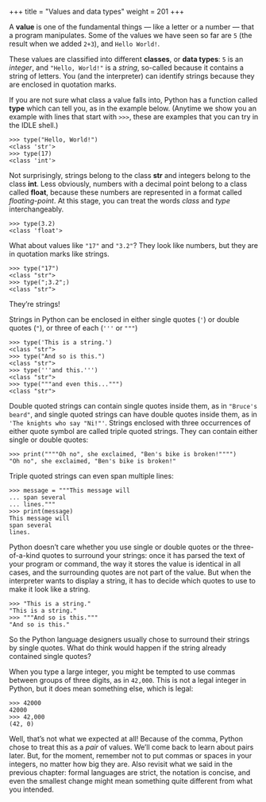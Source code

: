 +++
title = "Values and data types"
weight = 201
+++

A **value** is one of the fundamental things &#8212; like a letter or a number &#8212; that a program manipulates. 
Some of the values we have seen so far are ```5``` (the
result when we added ```2+3```), and ```Hello World!```.

These values are classified into different **classes**, or **data types**: ```5```
is an *integer*, and ```"Hello, World!"``` is a *string*,
so-called because it contains a string of
letters. You (and the interpreter) can identify strings because they are
enclosed in quotation marks.

If you are not sure what class a value falls into, Python has a function
called **type** which can tell you, as in the example below. (Anytime we show you an
example with lines that start with ```>>>```, these are examples that you can try in
the IDLE shell.)

```
>>> type("Hello, World!")
<class 'str'>
>>> type(17)
<class 'int'>
```

Not surprisingly, strings belong to the class **str** and integers belong to the
class **int**. Less obviously, numbers with a decimal point belong to a class
called **float**, because these numbers are represented in a format called
*floating-point*.  At this stage, you can treat the words *class* and *type*
interchangeably.  

```
>>> type(3.2)
<class 'float'>
```

What about values like ```"17"``` and ```"3.2"```? They look like numbers, but they
are in quotation marks like strings.

```
>>> type("17")
<class "str">
>>> type(";3.2";)
<class "str">
```

They&#8217;re strings!

Strings in Python can be enclosed in either single quotes (```'```) or double quotes
(```"```), or three of each (```'''``` or ```"""```)</p>
```
>>> type('This is a string.')
<class "str">
>>> type("And so is this.")
<class "str">
>>> type('''and this.''')
<class "str">
>>> type("""and even this...""")
<class "str">
```

Double quoted strings can contain single quotes inside them, as in
```"Bruce's beard"```, and single quoted strings can have double quotes
inside them, as in ```'The knights who say "Ni!"'```.
Strings enclosed with three occurrences of either quote symbol are
called triple quoted strings.  They can
contain either single or double quotes:
```
>>> print(""""Oh no", she exclaimed, "Ben's bike is broken!"""")
"Oh no", she exclaimed, "Ben's bike is broken!"
```

Triple quoted strings can even span multiple lines:
```
>>> message = """This message will
... span several
... lines."""
>>> print(message)
This message will
span several
lines.
```

Python doesn&#8217;t care whether you use single or double quotes or
the three-of-a-kind quotes to surround your strings:
once it has parsed the text of your program or command, the way it stores the
value is identical in all cases, and the surrounding quotes are not part of
the value. But when the interpreter wants to display a string, it has to
decide which quotes to use to make it look like a string.

```
>>> "This is a string."
"This is a string."
>>> """And so is this."""
"And so is this."
```

So the Python language designers usually chose to surround their strings
by single quotes.  What do think would happen if the string already
contained single quotes?

When you type a large integer, you might be tempted to use commas between
groups of three digits, as in ```42,000```. This is not a legal integer in
Python, but it does mean something else, which is legal:

```
>>> 42000
42000
>>> 42,000
(42, 0)
```

Well, that&#8217;s not what we expected at all! Because of the comma, Python chose to
treat this as a *pair* of values.  We&#8217;ll come back to learn about pairs later.
But, for the moment, remember not to put commas or spaces in your integers, no matter
how big they are. Also revisit what we said in the previous chapter: formal languages are
strict, the notation is concise, and even the smallest change might
mean something quite different from what you intended.
